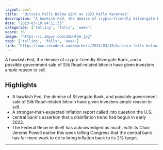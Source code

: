 ```yaml
---
layout: post
title:  "Bitcoin Falls Below $20K as 2023 Rally Reverses"
description: "A hawkish Fed, the demise of crypto-friendly Silvergate Bank, and a possible government sale of Silk Road-related bitcoin have given investors ample reason to sell."
date: "2023-03-10 04:11:33"
categories: ['telling', 'falls', 'week']
score: 36
image: "https://i.imgur.com/2oLHlmm.jpg"
tags: ['telling', 'falls', 'week']
link: "https://www.coindesk.com/markets/2023/03/10/bitcoin-falls-below-20k-as-2023-rally-reverses/"
---
```


A hawkish Fed, the demise of crypto-friendly Silvergate Bank, and a possible government sale of Silk Road-related bitcoin have given investors ample reason to sell.

## Highlights

- A hawkish Fed, the demise of Silvergate Bank, and possible government sale of Silk Road-related bitcoin have given investors ample reason to sell.
- A stronger-than-expected inflation report called into question the U.S.
- central bank's assertion that a disinflation trend had begun in early 2023.
- The Federal Reserve itself has acknowledged as much, with its Chair Jerome Powell earlier this week telling Congress that the central bank has far more work to do to bring inflation back to its 2% target.

---
